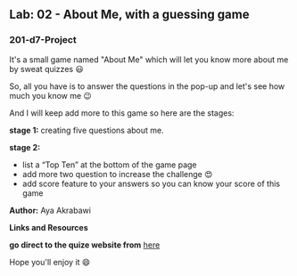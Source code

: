 ## Lab: 02 - About Me, with a guessing game
 ### 201-d7-Project
It's a small game named "About Me" which will let you know more about me by sweat quizzes :smiley:



So, all you have is to answer the questions in the pop-up and let's see how much you know me :wink:

And I will keep add more to this game so here are the stages:



**stage 1:** creating five questions about me.



**stage 2:**  
   - list a “Top Ten” at the bottom of the game page
   - add more two question to increase the challenge :heart_eyes:
   - add score feature to your answers so you can know your score of this game 

**Author:** Aya Akrabawi


**Links and Resources**


**go direct to the quize website from** [here]()



Hope you'll enjoy it :smile:

